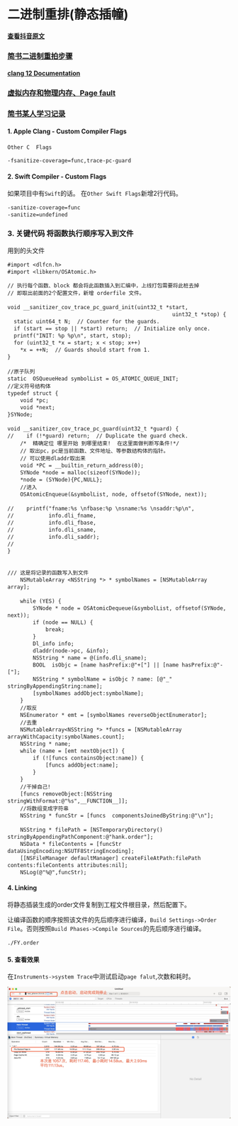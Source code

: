 # 二进制重排(静态插幢)

#### [查看抖音原文](https://mp.weixin.qq.com/s?__biz=MzI1MzYzMjE0MQ==&mid=2247485101&idx=1&sn=abbbb6da1aba37a04047fc210363bcc9&chksm=e9d0cd4fdea7445989cf26623a16fc8ce2876bf3bda95a5532bb0e5e5b1420765653df0b94d1&mpshare=1&scene=1&srcid=0316fLf0VRLHLhRPFDH6LuQo&sharer_sharetime=1595570815854&sharer_shareid=ff29c649ff1b5cea91081f325b5ada59#rd)
### [简书二进制重拍步骤](https://www.jianshu.com/p/3f9ed86a45cb)
#### [clang 12 Documentation](https://clang.llvm.org/docs/SanitizerCoverage.html)
### [虚拟内存和物理内存、Page fault](https://www.jianshu.com/p/cbc9f597207e)

### [简书某人学习记录](https://www.jianshu.com/u/e90a0cf1753c)
#### 1. Apple Clang - Custom Compiler Flags
`Other C  Flags`

```
-fsanitize-coverage=func,trace-pc-guard
```
#### 2. Swift Compiler - Custom Flags
如果项目中有`Swift`的话。
在`Other Swift Flags`新增2行代码。

```
-sanitize-coverage=func
-sanitize=undefined
```

### 3. 关键代码 将函数执行顺序写入到文件

用到的头文件

```
#import <dlfcn.h>
#import <libkern/OSAtomic.h>
```

```
// 执行每个函数、block 都会将此函数插入到汇编中，上线打包需要将此桩去掉
// 即取出前面的2个配置文件，新增 orderfile 文件。

void __sanitizer_cov_trace_pc_guard_init(uint32_t *start,
                                                    uint32_t *stop) {
  static uint64_t N;  // Counter for the guards.
  if (start == stop || *start) return;  // Initialize only once.
  printf("INIT: %p %p\n", start, stop);
  for (uint32_t *x = start; x < stop; x++)
    *x = ++N;  // Guards should start from 1.
}

//原子队列
static  OSQueueHead symbolList = OS_ATOMIC_QUEUE_INIT;
//定义符号结构体
typedef struct {
    void *pc;
    void *next;
}SYNode;

void __sanitizer_cov_trace_pc_guard(uint32_t *guard) {
//    if (!*guard) return;  // Duplicate the guard check.
    /*  精确定位 哪里开始 到哪里结束!  在这里面做判断写条件!*/
    // 取出pc，pc是当前函数、文件地址、等参数结构体的指针。
    // 可以使用dladdr取出来
    void *PC = __builtin_return_address(0);
    SYNode *node = malloc(sizeof(SYNode));
    *node = (SYNode){PC,NULL};
    //进入
    OSAtomicEnqueue(&symbolList, node, offsetof(SYNode, next));
    
//    printf("fname:%s \nfbase:%p \nsname:%s \nsaddr:%p\n",
//           info.dli_fname,
//           info.dli_fbase,
//           info.dli_sname,
//           info.dli_saddr);
//
}


/// 这是将记录的函数写入到文件
    NSMutableArray <NSString *> * symbolNames = [NSMutableArray array];
    
    while (YES) {
        SYNode * node = OSAtomicDequeue(&symbolList, offsetof(SYNode, next));
        if (node == NULL) {
            break;
        }
        Dl_info info;
        dladdr(node->pc, &info);
        NSString * name = @(info.dli_sname);
        BOOL  isObjc = [name hasPrefix:@"+["] || [name hasPrefix:@"-["];
        NSString * symbolName = isObjc ? name: [@"_" stringByAppendingString:name];
        [symbolNames addObject:symbolName];
    }
    //取反
    NSEnumerator * emt = [symbolNames reverseObjectEnumerator];
    //去重
    NSMutableArray<NSString *> *funcs = [NSMutableArray arrayWithCapacity:symbolNames.count];
    NSString * name;
    while (name = [emt nextObject]) {
        if (![funcs containsObject:name]) {
            [funcs addObject:name];
        }
    }
    //干掉自己!
    [funcs removeObject:[NSString stringWithFormat:@"%s",__FUNCTION__]];
    //将数组变成字符串
    NSString * funcStr = [funcs  componentsJoinedByString:@"\n"];
    
    NSString * filePath = [NSTemporaryDirectory() stringByAppendingPathComponent:@"hank.order"];
    NSData * fileContents = [funcStr dataUsingEncoding:NSUTF8StringEncoding];
    [[NSFileManager defaultManager] createFileAtPath:filePath contents:fileContents attributes:nil];
    NSLog(@"%@",funcStr);
```

#### 4. Linking

将静态插装生成的order文件复制到工程文件根目录，然后配置下。

让编译函数的顺序按照该文件的先后顺序进行编译，`Build Settings->Order File`。否则按照`Build Phases->Compile Sources`的先后顺序进行编译。

```
./FY.order
```

#### 5. 查看效果

在`Instruments->system Trace`中测试启动`page falut`,次数和耗时。

![-w1394](media/16128379477100.jpg)
